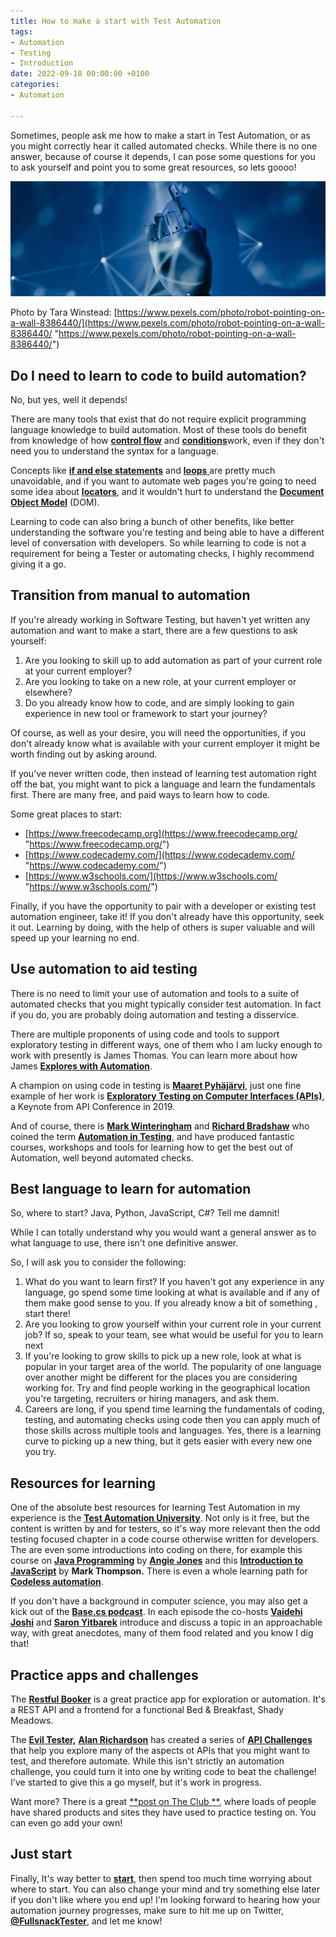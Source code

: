 ```yaml
---
title: How to make a start with Test Automation
tags:
- Automation
- Testing
- Introduction
date: 2022-09-18 00:00:00 +0100
categories:
- Automation

---
```

Sometimes, people ask me how to make a start in Test Automation, or as you might correctly hear it called automated checks. While there is no one answer, because of course it depends, I can pose some questions for you to ask yourself and point you to some great resources, so lets goooo!

![](/uploads/pexels-tara-winstead-8386440-edit.jpg)

Photo by Tara Winstead: [https://www.pexels.com/photo/robot-pointing-on-a-wall-8386440/](https://www.pexels.com/photo/robot-pointing-on-a-wall-8386440/ "https://www.pexels.com/photo/robot-pointing-on-a-wall-8386440/")

## Do I need to learn to code to build automation?

No, but yes, well it depends!

There are many tools that exist that do not require explicit programming language knowledge to build automation. Most of these tools do benefit from knowledge of how [**control flow**](https://developer.mozilla.org/en-US/docs/Glossary/Control_flow) and [**conditions**]( "https://developer.mozilla.org/en-US/docs/Glossary/Conditional")work, even if they don't need you to understand the syntax for a language.

Concepts like [**if and else statements**](https://developer.mozilla.org/en-US/docs/Web/JavaScript/Guide/Control_flow_and_error_handling#if...else_statement) and [**loops** ](https://developer.mozilla.org/en-US/docs/Web/JavaScript/Guide/Loops_and_iteration)are pretty much unavoidable, and if you want to automate web pages you're going to need some idea about [**locators**](https://www.selenium.dev/documentation/webdriver/elements/finders/), and it wouldn't hurt to understand the [**Document Object Model**](https://developer.mozilla.org/en-US/docs/Web/API/Document_Object_Model/Introduction) (DOM).

Learning to code can also bring a bunch of other benefits, like better understanding the software you're testing and being able to have a different level of conversation with developers. So while learning to code is not a requirement for being a Tester or automating checks, I highly recommend giving it a go.

## Transition from manual to automation

If you're already working in Software Testing, but haven't yet written any automation and want to make a start, there are a few questions to ask yourself:

1. Are you looking to skill up to add automation as part of your current role at your current employer?
2. Are you looking to take on a new role, at your current employer or elsewhere?
3. Do you already know how to code, and are simply looking to gain experience in new tool or framework to start your journey?

Of course, as well as your desire, you will need the opportunities, if you don't already know what is available with your current employer it might be worth finding out by asking around.

If you've never written code, then instead of learning test automation right off the bat, you might want to pick a language and learn the fundamentals first. There are many free, and paid ways to learn how to code.

Some great places to start:

* [https://www.freecodecamp.org](https://www.freecodecamp.org/ "https://www.freecodecamp.org/")
* [https://www.codecademy.com/](https://www.codecademy.com/ "https://www.codecademy.com/")
* [https://www.w3schools.com/](https://www.w3schools.com/ "https://www.w3schools.com/")

Finally, if you have the opportunity to pair with a developer or existing test automation engineer, take it! If you don't already have this opportunity, seek it out. Learning by doing, with the help of others is super valuable and will speed up your learning no end.

## Use automation to aid testing

There is no need to limit your use of automation and tools to a suite of automated checks that you might typically consider test automation. In fact if you do, you are probably doing automation and testing a disservice.

There are multiple proponents of using code and tools to support exploratory testing in different ways, one of them who I am lucky enough to work with presently is James Thomas. You can learn more about how James [**Explores with Automation**](https://www.ministryoftesting.com/dojo/series/meetups/lessons/exploring-with-automation-with-james-thomas).

A champion on using code in testing is [**Maaret Pyhäjärvi**](https://twitter.com/maaretp), just one fine example of her work is [**Exploratory Testing on Computer Interfaces (APIs)**](https://youtu.be/CjS3wVXQt34), a Keynote from API Conference in 2019.

And of course, there is [**Mark Winteringham**](https://twitter.com/2bittester) and [**Richard Bradshaw**](https://twitter.com/FriendlyTester) who coined the term [**Automation in Testing**](https://automationintesting.com/), and have produced fantastic courses, workshops and tools for learning how to get the best out of Automation, well beyond automated checks.

## Best language to learn for automation

So, where to start? Java, Python, JavaScript, C#? Tell me damnit!

While I can totally understand why you would want a general answer as to what language to use, there isn't one definitive answer.

So, I will ask you to consider the following:

1. What do you want to learn first? If you haven't got any experience in any language, go spend some time looking at what is available and if any of them make good sense to you. If you already know a bit of something , start there!
2. Are you looking to grow yourself within your current role in your current job? If so, speak to your team, see what would be useful for you to learn next
3. If you're looking to grow skills to pick up a new role, look at what is popular in your target area of the world. The popularity of one language over another might be different for the places you are considering working for. Try and find people working in the geographical location you're targeting, recruiters or hiring managers, and ask them.
4. Careers are long, if you spend time learning the fundamentals of coding, testing, and automating checks using code then you can apply much of those skills across multiple tools and languages. Yes, there is a learning curve to picking up a new thing, but it gets easier with every new one you try.

## Resources for learning

One of the absolute best resources for learning Test Automation in my experience is the [**Test Automation University**](https://testautomationu.applitools.com/). Not only is it free, but the content is written by and for testers, so it's way more relevant then the odd testing focused chapter in a code course otherwise written for developers. The are even some introductions into coding on there, for example this course on [**Java Programming**](https://testautomationu.applitools.com/java-programming-course/) by [**Angie Jones**](https://twitter.com/techgirl1908) and this [**Introduction to JavaScript**](https://testautomationu.applitools.com/javascript-tutorial/) by **Mark Thompson.** There is even a whole learning path for [**Codeless automation**](https://testautomationu.applitools.com/learningpaths.html?id=codeless-path).

If you don't have a background in computer science, you may also get a kick out of the [**Base.cs podcast**](https://www.codenewbie.org/basecs). In each episode the co-hosts [**Vaidehi Joshi**](https://twitter.com/vaidehijoshi) and [**Saron Yitbarek**](https://twitter.com/saronyitbarek) introduce and discuss a topic in an approachable way, with great anecdotes, many of them food related and you know I dig that!

## Practice apps and challenges

The [**Restful Booker**](https://automationintesting.online/#/) is a great practice app for exploration or automation. It's a REST API and a frontend for a functional Bed & Breakfast, Shady Meadows.

The [**Evil Tester,**](https://www.eviltester.com/) [**Alan Richardson**](https://twitter.com/eviltester) has created a series of [**API Challenges**](https://www.eviltester.com/page/tools/apichallenges/) that help you explore many of the aspects ot APIs that you might want to test, and therefore automate. While this isn't strictly an automation challenge, you could turn it into one by writing code to beat the challenge! I've started to give this a go myself, but it's work in progress.

Want more? There is a great [**post on The Club **](https://club.ministryoftesting.com/t/products-and-sites-to-practice-testing-on/1242), where loads of people have shared products and sites they have used to practice testing on. You can even go add your own!

## Just start

Finally, It's way better to [**start**](https://www.dowen.me.uk/posts/Automation-Just-do-it!/), then spend too much time worrying about where to start. You can also change your mind and try something else later if you don't like where you end up! I'm looking forward to hearing how your automation journey progresses, make sure to hit me up on Twitter, [**@FullsnackTester**](https://twitter.com/FullSnackTester), and let me know!